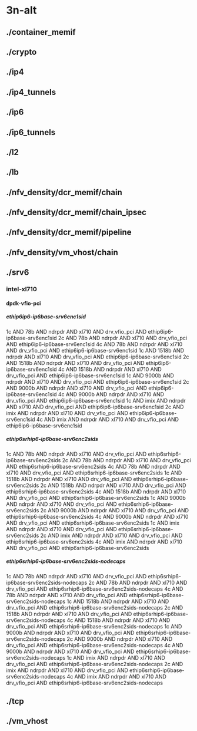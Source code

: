 # 3n-alt
## ./container_memif
## ./crypto
## ./ip4
## ./ip4_tunnels
## ./ip6
## ./ip6_tunnels
## ./l2
## ./lb
## ./nfv_density/dcr_memif/chain
## ./nfv_density/dcr_memif/chain_ipsec
## ./nfv_density/dcr_memif/pipeline
## ./nfv_density/vm_vhost/chain
## ./srv6
### intel-xl710
#### dpdk-vfio-pci
##### ethip6ip6-ip6base-srv6enc1sid
1c AND 78b AND ndrpdr AND xl710 AND drv_vfio_pci AND ethip6ip6-ip6base-srv6enc1sid
2c AND 78b AND ndrpdr AND xl710 AND drv_vfio_pci AND ethip6ip6-ip6base-srv6enc1sid
4c AND 78b AND ndrpdr AND xl710 AND drv_vfio_pci AND ethip6ip6-ip6base-srv6enc1sid
1c AND 1518b AND ndrpdr AND xl710 AND drv_vfio_pci AND ethip6ip6-ip6base-srv6enc1sid
2c AND 1518b AND ndrpdr AND xl710 AND drv_vfio_pci AND ethip6ip6-ip6base-srv6enc1sid
4c AND 1518b AND ndrpdr AND xl710 AND drv_vfio_pci AND ethip6ip6-ip6base-srv6enc1sid
1c AND 9000b AND ndrpdr AND xl710 AND drv_vfio_pci AND ethip6ip6-ip6base-srv6enc1sid
2c AND 9000b AND ndrpdr AND xl710 AND drv_vfio_pci AND ethip6ip6-ip6base-srv6enc1sid
4c AND 9000b AND ndrpdr AND xl710 AND drv_vfio_pci AND ethip6ip6-ip6base-srv6enc1sid
1c AND imix AND ndrpdr AND xl710 AND drv_vfio_pci AND ethip6ip6-ip6base-srv6enc1sid
2c AND imix AND ndrpdr AND xl710 AND drv_vfio_pci AND ethip6ip6-ip6base-srv6enc1sid
4c AND imix AND ndrpdr AND xl710 AND drv_vfio_pci AND ethip6ip6-ip6base-srv6enc1sid
##### ethip6srhip6-ip6base-srv6enc2sids
1c AND 78b AND ndrpdr AND xl710 AND drv_vfio_pci AND ethip6srhip6-ip6base-srv6enc2sids
2c AND 78b AND ndrpdr AND xl710 AND drv_vfio_pci AND ethip6srhip6-ip6base-srv6enc2sids
4c AND 78b AND ndrpdr AND xl710 AND drv_vfio_pci AND ethip6srhip6-ip6base-srv6enc2sids
1c AND 1518b AND ndrpdr AND xl710 AND drv_vfio_pci AND ethip6srhip6-ip6base-srv6enc2sids
2c AND 1518b AND ndrpdr AND xl710 AND drv_vfio_pci AND ethip6srhip6-ip6base-srv6enc2sids
4c AND 1518b AND ndrpdr AND xl710 AND drv_vfio_pci AND ethip6srhip6-ip6base-srv6enc2sids
1c AND 9000b AND ndrpdr AND xl710 AND drv_vfio_pci AND ethip6srhip6-ip6base-srv6enc2sids
2c AND 9000b AND ndrpdr AND xl710 AND drv_vfio_pci AND ethip6srhip6-ip6base-srv6enc2sids
4c AND 9000b AND ndrpdr AND xl710 AND drv_vfio_pci AND ethip6srhip6-ip6base-srv6enc2sids
1c AND imix AND ndrpdr AND xl710 AND drv_vfio_pci AND ethip6srhip6-ip6base-srv6enc2sids
2c AND imix AND ndrpdr AND xl710 AND drv_vfio_pci AND ethip6srhip6-ip6base-srv6enc2sids
4c AND imix AND ndrpdr AND xl710 AND drv_vfio_pci AND ethip6srhip6-ip6base-srv6enc2sids
##### ethip6srhip6-ip6base-srv6enc2sids-nodecaps
1c AND 78b AND ndrpdr AND xl710 AND drv_vfio_pci AND ethip6srhip6-ip6base-srv6enc2sids-nodecaps
2c AND 78b AND ndrpdr AND xl710 AND drv_vfio_pci AND ethip6srhip6-ip6base-srv6enc2sids-nodecaps
4c AND 78b AND ndrpdr AND xl710 AND drv_vfio_pci AND ethip6srhip6-ip6base-srv6enc2sids-nodecaps
1c AND 1518b AND ndrpdr AND xl710 AND drv_vfio_pci AND ethip6srhip6-ip6base-srv6enc2sids-nodecaps
2c AND 1518b AND ndrpdr AND xl710 AND drv_vfio_pci AND ethip6srhip6-ip6base-srv6enc2sids-nodecaps
4c AND 1518b AND ndrpdr AND xl710 AND drv_vfio_pci AND ethip6srhip6-ip6base-srv6enc2sids-nodecaps
1c AND 9000b AND ndrpdr AND xl710 AND drv_vfio_pci AND ethip6srhip6-ip6base-srv6enc2sids-nodecaps
2c AND 9000b AND ndrpdr AND xl710 AND drv_vfio_pci AND ethip6srhip6-ip6base-srv6enc2sids-nodecaps
4c AND 9000b AND ndrpdr AND xl710 AND drv_vfio_pci AND ethip6srhip6-ip6base-srv6enc2sids-nodecaps
1c AND imix AND ndrpdr AND xl710 AND drv_vfio_pci AND ethip6srhip6-ip6base-srv6enc2sids-nodecaps
2c AND imix AND ndrpdr AND xl710 AND drv_vfio_pci AND ethip6srhip6-ip6base-srv6enc2sids-nodecaps
4c AND imix AND ndrpdr AND xl710 AND drv_vfio_pci AND ethip6srhip6-ip6base-srv6enc2sids-nodecaps
## ./tcp
## ./vm_vhost
